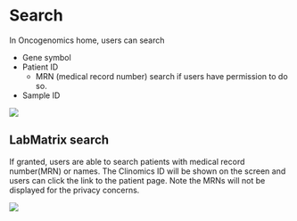 # Search

In Oncogenomics home, users can search

* Gene symbol
* Patient ID
  * MRN (medical record number) search if users have permission to do so.
* Sample ID

![](https://clinomics.ccr.cancer.gov/clinomics/public/images/tutorial/search.png)

## LabMatrix search

If granted, users are able to search patients with medical record number(MRN) or names. The Clinomics ID will be shown on the screen and users can click the link to the patient page. Note the MRNs will not be displayed for the privacy concerns.

![](https://clinomics.ccr.cancer.gov/clinomics/public/images/tutorial/labmatrix\_search.png)

##

